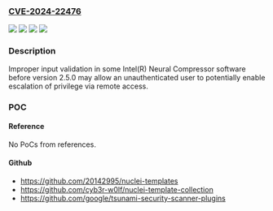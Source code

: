 ### [CVE-2024-22476](https://cve.mitre.org/cgi-bin/cvename.cgi?name=CVE-2024-22476)
![](https://img.shields.io/static/v1?label=Product&message=Intel(R)%20Neural%20Compressor%20software&color=blue)
![](https://img.shields.io/static/v1?label=Version&message=%3D%20before%20version%202.5.0%20&color=brighgreen)
![](https://img.shields.io/static/v1?label=Vulnerability&message=Improper%20input%20validation&color=brighgreen)
![](https://img.shields.io/static/v1?label=Vulnerability&message=escalation%20of%20privilege&color=brighgreen)

### Description

Improper input validation in some Intel(R) Neural Compressor software before version 2.5.0 may allow an unauthenticated user to potentially enable escalation of privilege via remote access.

### POC

#### Reference
No PoCs from references.

#### Github
- https://github.com/20142995/nuclei-templates
- https://github.com/cyb3r-w0lf/nuclei-template-collection
- https://github.com/google/tsunami-security-scanner-plugins

